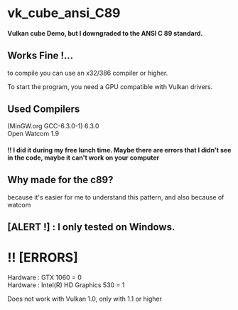 # vk_cube_ansi_C89
#### Vulkan cube Demo, but I downgraded to the ANSI C 89 standard.

## Works Fine !...
  

to compile you can use an x32/386 compiler or higher.  

To start the program, you need a GPU compatible with Vulkan drivers.  

## Used Compilers  
(MinGW.org GCC-6.3.0-1) 6.3.0   
Open Watcom 1.9  


#### !! I did it during my free lunch time. Maybe there are errors that I didn't see in the code, maybe it can't work on your computer


## Why made for the c89?

because it's easier for me to understand this pattern, and also because of watcom  

## [ALERT !] : I only tested on Windows.



# !! [ERRORS]
 Hardware : GTX 1060 = 0  
 Hardware : Intel(R) HD Graphics 530 = 1  


Does not work with Vulkan 1.0, only with 1.1 or higher  
 


